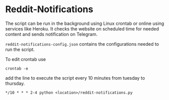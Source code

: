 # Reddit-Notifications

The script can be run in the background using Linux crontab or online using services like Heroku. It checks the website on scheduled time for needed content and sends notification on Telegram.

`reddit-notifications-config.json` contains the configurations needed to run the script.

To edit crontab use

```
crontab -e
```

add the line to execute the script every 10 minutes from tuesday to thursday.

```
*/10 * * * 2-4 python <location>/reddit-notifications.py
```
